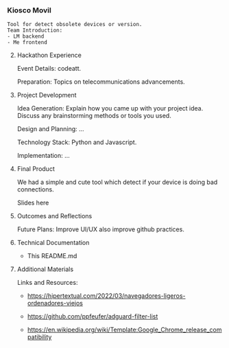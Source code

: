 

### Kiosco Movil

    Tool for detect obsolete devices or version.
    Team Introduction: 
    - LM backend
    - Me frontend

2. Hackathon Experience

    Event Details: codeatt.

    Preparation: Topics on telecommunications advancements.

3. Project Development

    Idea Generation: Explain how you came up with your project idea. Discuss any brainstorming methods or tools you used.

    Design and Planning: ...

    Technology Stack: Python and Javascript.

    Implementation: ...

5. Final Product

    We had a simple and cute tool which detect if your device is doing bad connections.

    Slides here

6. Outcomes and Reflections

    Future Plans: Improve UI/UX also improve github practices.

7. Technical Documentation

    - This README.md

8. Additional Materials

    Links and Resources:  

    - https://hipertextual.com/2022/03/navegadores-ligeros-ordenadores-viejos

    - https://github.com/ppfeufer/adguard-filter-list

    - https://en.wikipedia.org/wiki/Template:Google_Chrome_release_compatibility


